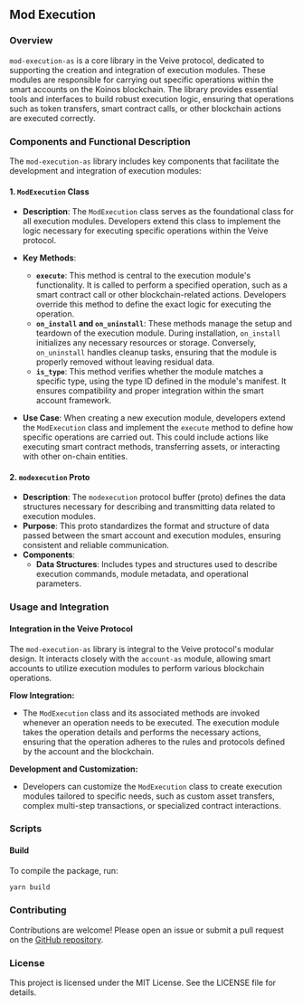 ## **Mod Execution**

### **Overview**

`mod-execution-as` is a core library in the Veive protocol, dedicated to supporting the creation and integration of execution modules. These modules are responsible for carrying out specific operations within the smart accounts on the Koinos blockchain. The library provides essential tools and interfaces to build robust execution logic, ensuring that operations such as token transfers, smart contract calls, or other blockchain actions are executed correctly.

### **Components and Functional Description**

The `mod-execution-as` library includes key components that facilitate the development and integration of execution modules:

#### **1. `ModExecution` Class**

- **Description**: The `ModExecution` class serves as the foundational class for all execution modules. Developers extend this class to implement the logic necessary for executing specific operations within the Veive protocol.
- **Key Methods**:
  - **`execute`**: This method is central to the execution module's functionality. It is called to perform a specified operation, such as a smart contract call or other blockchain-related actions. Developers override this method to define the exact logic for executing the operation.
  - **`on_install` and `on_uninstall`**: These methods manage the setup and teardown of the execution module. During installation, `on_install` initializes any necessary resources or storage. Conversely, `on_uninstall` handles cleanup tasks, ensuring that the module is properly removed without leaving residual data.
  - **`is_type`**: This method verifies whether the module matches a specific type, using the type ID defined in the module's manifest. It ensures compatibility and proper integration within the smart account framework.

- **Use Case**: When creating a new execution module, developers extend the `ModExecution` class and implement the `execute` method to define how specific operations are carried out. This could include actions like executing smart contract methods, transferring assets, or interacting with other on-chain entities.

#### **2. `modexecution` Proto**

- **Description**: The `modexecution` protocol buffer (proto) defines the data structures necessary for describing and transmitting data related to execution modules.
- **Purpose**: This proto standardizes the format and structure of data passed between the smart account and execution modules, ensuring consistent and reliable communication.
- **Components**:
  - **Data Structures**: Includes types and structures used to describe execution commands, module metadata, and operational parameters.

### **Usage and Integration**

#### **Integration in the Veive Protocol**

The `mod-execution-as` library is integral to the Veive protocol's modular design. It interacts closely with the `account-as` module, allowing smart accounts to utilize execution modules to perform various blockchain operations.

**Flow Integration:**
- The `ModExecution` class and its associated methods are invoked whenever an operation needs to be executed. The execution module takes the operation details and performs the necessary actions, ensuring that the operation adheres to the rules and protocols defined by the account and the blockchain.

**Development and Customization:**
- Developers can customize the `ModExecution` class to create execution modules tailored to specific needs, such as custom asset transfers, complex multi-step transactions, or specialized contract interactions.

### **Scripts**

#### **Build**

To compile the package, run:

```bash
yarn build
```

### **Contributing**

Contributions are welcome! Please open an issue or submit a pull request on the [GitHub repository](https://github.com/veiveprotocol/mod-execution-as).

### **License**

This project is licensed under the MIT License. See the LICENSE file for details.